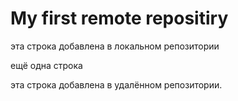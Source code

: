 # My first remote repositiry

эта строка добавлена в локальном репозитории

ещё одна строка

эта строка добавлена в удалённом репозитории.

